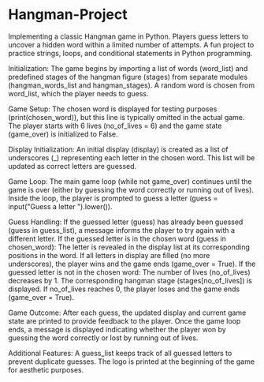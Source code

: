 # Hangman-Project
Implementing a classic Hangman game in Python. Players guess letters to uncover a hidden word within a limited number of attempts. A fun project to practice strings, loops, and conditional statements in Python programming.

Initialization:
The game begins by importing a list of words (word_list) and predefined stages of the hangman figure (stages) from separate modules (hangman_words_list and hangman_stages).
A random word is chosen from word_list, which the player needs to guess.

Game Setup:
The chosen word is displayed for testing purposes (print(chosen_word)), but this line is typically omitted in the actual game.
The player starts with 6 lives (no_of_lives = 6) and the game state (game_over) is initialized to False.

Display Initialization:
An initial display (display) is created as a list of underscores (_) representing each letter in the chosen word. This list will be updated as correct letters are guessed.

Game Loop:
The main game loop (while not game_over) continues until the game is over (either by guessing the word correctly or running out of lives).
Inside the loop, the player is prompted to guess a letter (guess = input("Guess a letter ").lower()).

Guess Handling:
If the guessed letter (guess) has already been guessed (guess in guess_list), a message informs the player to try again with a different letter.
If the guessed letter is in the chosen word (guess in chosen_word):
The letter is revealed in the display list at its corresponding positions in the word.
If all letters in display are filled (no more underscores), the player wins and the game ends (game_over = True).
If the guessed letter is not in the chosen word:
The number of lives (no_of_lives) decreases by 1.
The corresponding hangman stage (stages[no_of_lives]) is displayed.
If no_of_lives reaches 0, the player loses and the game ends (game_over = True).

Game Outcome:
After each guess, the updated display and current game state are printed to provide feedback to the player.
Once the game loop ends, a message is displayed indicating whether the player won by guessing the word correctly or lost by running out of lives.

Additional Features:
A guess_list keeps track of all guessed letters to prevent duplicate guesses.
The logo is printed at the beginning of the game for aesthetic purposes.
